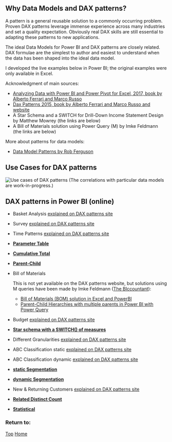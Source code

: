## Why Data Models and DAX patterns?

A pattern is a general reusable solution to a commonly occurring problem.  Proven DAX patterns leverage immense experience across many industries and set a quality expectation.  Obviously real DAX skills are still essential to adapting these patterns to new applications.

The ideal Data Models for Power BI and DAX patterns are closely related.  DAX formulae are the simplest to author and easiest to understand when the data has been shaped into the ideal data model.

I developed the live examples below in Power BI; the original examples were only available in Excel.

Acknowledgment of main sources:
- [Analyzing Data with Power BI and Power Pivot for Excel, 2017, book by Alberto Ferrari and Marco Russo](https://www.sqlbi.com/books/analyzing-data-with-microsoft-power-bi-and-power-pivot-for-excel/)
- [Dax Patterns 2015, book by Alberto Ferrari and Marco Russo and website](https://www.daxpatterns.com/patterns/)
- A Star Schema and a SWITCH for Drill-Down Income Statement Design by Matthew Mowrey (the links are below)
- A Bill of Materials solution using Power Query (M) by Imke Feldmann (the links are below)

More about patterns for data models:
- [Data Model Patterns by Rob Ferguson](https://robferguson.org/blog/2015/04/22/data-model-patterns/)

## Use Cases for DAX patterns

![Use cases of DAX patterns](https://tomfox7.github.io/Power-BI-samples-DAX-patterns/DAX_Patterns&Data_Models.png)
(The correlations with particular data models are work-in-progress.)

## DAX patterns in Power BI (online)
  <style>
    iframe {
      border: 1px solid black;
      width: 800px;
      height: 506px;
      allow: fullscreen
    }
  </style>
  
- Basket Analysis	[explained on DAX patterns site](https://www.daxpatterns.com/basket-analysis/)
- Survey	[explained on DAX patterns site](https://www.daxpatterns.com/survey/)
- Time Patterns	[explained on DAX patterns site](https://www.daxpatterns.com/time-patterns/)
- **[Parameter Table](https://beyondpowerbi.com/Power-BI-samples-DAX-patterns/Related-Distinct-Count/)**
  
- **[Cumulative Total](https://beyondpowerbi.com/Power-BI-samples-DAX-patterns/Cumulative-Total/)**
  
- **[Parent-Child](https://beyondpowerbi.com/Power-BI-samples-DAX-patterns/Parent-Child/)**
  
- Bill of Materials
  
  This is not yet available on the DAX patterns website, but solutions using M queries have been made by Imke Feldmann ([The BIccountant](https://www.thebiccountant.com/)):
  - [Bill of Materials (BOM) solution in Excel and PowerBI](https://www.thebiccountant.com/2017/05/08/dynamic-bill-of-material-bom-solution-in-excel-and-powerbi/)
  - [Parent-Child Hierarchies with multiple parents in Power BI with Power Query](https://www.thebiccountant.com/2019/10/03/parent-child-hierarchies-with-multiple-parents-in-power-bi-with-power-query/)
  
  
- Budget	[explained on DAX patterns site](https://www.daxpatterns.com/budget-patterns/)
    
- **[Star schema with a SWITCH() of measures](https://beyondpowerbi.com/Power-BI-samples-DAX-patterns/star-with-switch-of-measures/)**
  
- Different Granularities	[explained on DAX patterns site](https://www.daxpatterns.com/handling-different-granularities/)
- ABC Classification static	[explained on DAX patterns site](https://www.daxpatterns.com/abc-classification/)
- ABC Classification dynamic	[explained on DAX patterns site](https://www.daxpatterns.com/abc-classification-dynamic/)

- **[static Segmentation](https://beyondpowerbi.com/Power-BI-samples-DAX-patterns/segmentation-static/)**
  
- **[dynamic Segmentation](https://beyondpowerbi.com/Power-BI-samples-DAX-patterns/segmentation-dynamic/)**
  
- New & Returning Customers	[explained on DAX patterns site](https://www.daxpatterns.com/new-and-returning-customers/)
  
- **[Related Distinct Count](https://beyondpowerbi.com/Power-BI-samples-DAX-patterns/Related-Distinct-Count/)** 
    
- **[Statistical](https://beyondpowerbi.com/Power-BI-samples-DAX-patterns/statistical/)** 


### Return to: 
[Top](#why-data-models-and-dax-patterns)  [Home](https://beyondpowerbi.com/)
